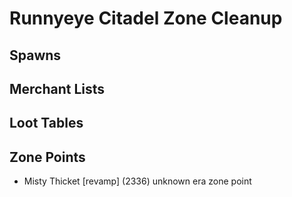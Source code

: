 # Runnyeye Citadel Zone Cleanup

## Spawns

## Merchant Lists

## Loot Tables

## Zone Points

* Misty Thicket [revamp] (2336) unknown era zone point
